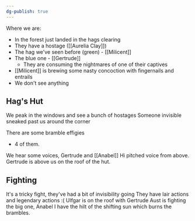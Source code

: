 ```yaml
---
dg-publish: true
---
```

Where we are:
- In the forest just landed in the hags clearing
- They have a hostage ([[Aurelia Clay]])
- The hag we've seen before (green) - [[Milicent]]
- The blue one - [[Gertrude]]
	- They are consuming the nightmares of one of their captives
- [[Milicent]] is brewing some nasty concoction with fingernails and entrails
- We don't see anything
## Hag's Hut
We peak in the windows and see a bunch of hostages
Someone invisible sneaked past us around the corner

There are some bramble effigies
- 4 of them.

We hear some voices, Gertrude and [[Anabel]]
	Hi pitched voice from above. Gertrude is above us on the roof of the hut.

## Fighting
It's a tricky fight, they've had a bit of invisibility going
They have lair actions and legendary actions :(
Ulfgar is on the roof with Gertrude
Aust is fighting the big one, Anabel
I have the hilt of the shifting sun which burns the brambles.